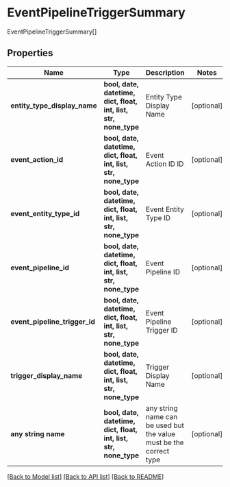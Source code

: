 # EventPipelineTriggerSummary

EventPipelineTriggerSummary[]

## Properties
Name | Type | Description | Notes
------------ | ------------- | ------------- | -------------
**entity_type_display_name** | **bool, date, datetime, dict, float, int, list, str, none_type** | Entity Type Display Name | [optional] 
**event_action_id** | **bool, date, datetime, dict, float, int, list, str, none_type** | Event Action ID ID | [optional] 
**event_entity_type_id** | **bool, date, datetime, dict, float, int, list, str, none_type** | Event Entity Type ID | [optional] 
**event_pipeline_id** | **bool, date, datetime, dict, float, int, list, str, none_type** | Event Pipeline ID | [optional] 
**event_pipeline_trigger_id** | **bool, date, datetime, dict, float, int, list, str, none_type** | Event Pipeline Trigger ID | [optional] 
**trigger_display_name** | **bool, date, datetime, dict, float, int, list, str, none_type** | Trigger Display Name | [optional] 
**any string name** | **bool, date, datetime, dict, float, int, list, str, none_type** | any string name can be used but the value must be the correct type | [optional]

[[Back to Model list]](../README.md#documentation-for-models) [[Back to API list]](../README.md#documentation-for-api-endpoints) [[Back to README]](../README.md)


